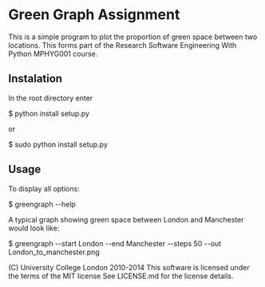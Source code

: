 Green Graph Assignment
======================

This is a simple program to plot the proportion of green space between two locations.
This forms part of the Research Software Engineering With Python MPHYG001 course.

Instalation
-----------

In the root directory enter

$ python install setup.py

or
 
$ sudo python install setup.py

Usage
-----

To display all options:

$ greengraph --help

A typical graph showing green space between London and Manchester would look like:

$ greengraph --start London --end Manchester --steps 50 --out London_to_manchester.png

(C) University College London 2010-2014
This software is licensed under the terms of the MIT license
See LICENSE.md for the license details.
